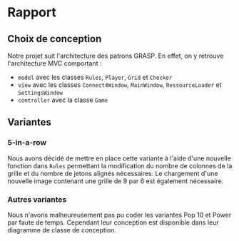Rapport
=======

Choix de conception
-------------------

Notre projet suit l'architecture des patrons GRASP. En effet, on y retrouve
l'architecture MVC comportant :
- `model` avec les classes `Rules`, `Player`, `Grid` et `Checker`
- `view` avec les classes `Connect4Window`, `MainWindow`, `RessourceLoader` et
  `SettingsWindow`
- `controller` avec la classe `Game`

Variantes
---------

### 5-in-a-row

Nous avons décidé de mettre en place cette variante à l'aide d'une nouvelle
fonction dans `Rules` permettant la modification du nombre de colonnes de la
grille et du nombre de jetons alignés nécessaires. Le chargement d'une nouvelle
image contenant une grille de 9 par 6 est également nécessaire.

### Autres variantes

Nous n'avons malheureusement pas pu coder les variantes Pop 10 et Power par
faute de temps. Cependant leur conception est disponible dans leur diagramme de
classe de conception.
